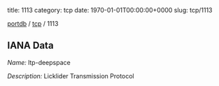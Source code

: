 title: 1113
category: tcp
date: 1970-01-01T00:00:00+0000
slug: tcp/1113

[portdb](/) / [tcp](/category/tcp.html) / 1113


## IANA Data

_Name:_ ltp-deepspace

_Description:_ Licklider Transmission Protocol

